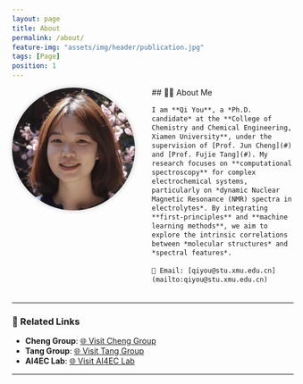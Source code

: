 ```yaml
---
layout: page
title: About
permalink: /about/
feature-img: "assets/img/header/publication.jpg"
tags: [Page]
position: 1
---
```


<div style="display: flex; align-items: flex-start; margin-bottom: 20px;">
  <div style="flex: 0 0 auto; text-align: center; margin-right: 30px;">
    <img src="/assets/img/1.jpg" 
         style="width:auto; height:auto; max-width:220px; border-radius: 50%; /* 圆形边框 */
                box-shadow:0 0 10px rgba(0,0,0,0.2);">
  </div>
  <div style="flex: 1;">
    ## 👨‍🎓 About Me  

    I am **Qi You**, a *Ph.D. candidate* at the **College of Chemistry and Chemical Engineering, Xiamen University**, under the supervision of [Prof. Jun Cheng](#) and [Prof. Fujie Tang](#). My research focuses on **computational spectroscopy** for complex electrochemical systems, particularly on *dynamic Nuclear Magnetic Resonance (NMR) spectra in electrolytes*. By integrating **first-principles** and **machine learning methods**, we aim to explore the intrinsic correlations between *molecular structures* and *spectral features*.  

    📧 Email: [qiyou@stu.xmu.edu.cn](mailto:qiyou@stu.xmu.edu.cn)  
  </div>
</div>



---

### 🔗 Related Links

- **Cheng Group**: [🌐 Visit Cheng Group](https://www.cheng-group.net/en)
- **Tang Group**: [🌐 Visit Tang Group](https://fujiepku.github.io/)
- **AI4EC Lab**: [🌐 Visit AI4EC Lab](https://ai4ec.ac.cn/)

---




